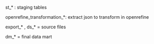 st_* : staging tables

openrefine_transformation_*: extract json to transform in openrefine

export_* , ds_* = source files

dm_* = final data mart

